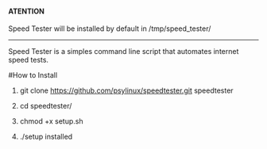 #### ATENTION ####
Speed Tester will be installed by default in /tmp/speed_tester/

----------------------------------------------------

Speed Tester is a simples command line script that automates internet speed tests.

#How to Install

1. 	git clone https://github.com/psylinux/speedtester.git speedtester

2. cd speedtester/

3. chmod +x setup.sh

4. ./setup installed
